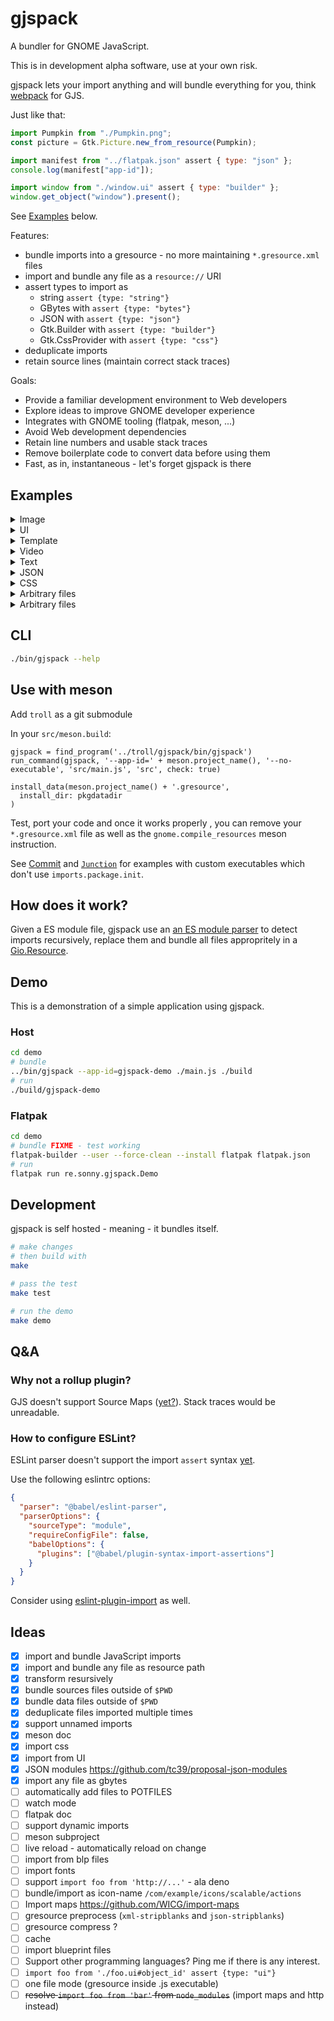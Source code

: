 # gjspack

A bundler for GNOME JavaScript.

This is in development alpha software, use at your own risk.

gjspack lets your import anything and will bundle everything for you, think [webpack](https://webpack.js.org/) for GJS.

Just like that:

```js
import Pumpkin from "./Pumpkin.png";
const picture = Gtk.Picture.new_from_resource(Pumpkin);

import manifest from "../flatpak.json" assert { type: "json" };
console.log(manifest["app-id"]);

import window from "./window.ui" assert { type: "builder" };
window.get_object("window").present();
```

See [Examples](#Examples) below.

Features:

- bundle imports into a gresource - no more maintaining `*.gresource.xml` files
- import and bundle any file as a `resource://` URI
- assert types to import as
  - string `assert {type: "string"}`
  - GBytes with `assert {type: "bytes"}`
  - JSON with `assert {type: "json"}`
  - Gtk.Builder with `assert {type: "builder"}`
  - Gtk.CssProvider with `assert {type: "css"}`
- deduplicate imports
- retain source lines (maintain correct stack traces)

Goals:

- Provide a familiar development environment to Web developers
- Explore ideas to improve GNOME developer experience
- Integrates with GNOME tooling (flatpak, meson, ...)
- Avoid Web development dependencies
- Retain line numbers and usable stack traces
- Remove boilerplate code to convert data before using them
- Fast, as in, instantaneous - let's forget gjspack is there

## Examples

<details>
  <summary>Image</summary>

```js
import Porygon from "./Porygon.png";

// GtkPicture displays an image at its natural size
const picture = Gtk.Picture.new_from_picture(Porygon);
// or
picture.set_resource(Porygon);

// GtkImage if you want to display a fixed-size image, such as an icon.
const image = Gtk.Image.new_from_resource(Porygon);
// or
image.set_resource(Porygon);
```

</details>

<details>
  <summary>UI</summary>

```js
import builder from "./Window.ui" assert { type: "builder" };
const window = builder.get_object("window");
```

</details>

<details>
  <summary>Template</summary>

```js
import Template from "./MyWidget.ui";

GObject.registerClass(
  {
    Template,
  },
  class X extends GObject.Object {},
);
```

</details>

<details>
  <summary>Video</summary>

```js
import AnimatedLogo from "./AnimatedLog.webm";

const video = Gtk.Video.new_from_resource(AnimatedLogo);
// or
video.set_resource(AnimatedLogo);
```

</details>

<details>
  <summary>Text</summary>

```js
import notes from "./notes.txt" assert { type: "string" };

console.log(notes);
```

</details>

<details>
  <summary>JSON</summary>

```js
import pkg from "./package.json" assert { type: "json" };

console.log(pkg.name);
```

</details>

<details>
  <summary>CSS</summary>

```js
import provider from "./styles.css" assert { type: "css" };

Gtk.StyleContext.add_provider_for_display(
  Gdk.Display.get_default(),
  provider,
  Gtk.STYLE_PROVIDER_PRIORITY_APPLICATION,
);
```

</details>

<details>
  <summary>Arbitrary files</summary>

This example is taken directly from the [Commit](https://github.com/sonnyp/Commit/) app.

```js
import "./language-specs/git.lang";
import "./language-specs/hg.lang";

const language_manager = GtkSource.LanguageManager.get_default();
language_manager.set_search_path([
  ...language_manager.get_search_path(),
  GLib.Uri.resolve_relative(
    import.meta.url,
    "language-specs",
    GLib.UriFlags.NONE,
  ),
]);
```

</details>

<details>
  <summary>Arbitrary files</summary>

This example is taken directly from the [Commit](https://github.com/sonnyp/Commit/) app.

```js
import "./language-specs/git.lang";
import "./language-specs/hg.lang";

const language_manager = GtkSource.LanguageManager.get_default();
language_manager.set_search_path([
  ...language_manager.get_search_path(),
  GLib.Uri.resolve_relative(
    import.meta.url,
    "language-specs",
    GLib.UriFlags.NONE,
  ),
]);
```

</details>

## CLI

```sh
./bin/gjspack --help
```

## Use with meson

Add `troll` as a git submodule

In your `src/meson.build`:

```meson
gjspack = find_program('../troll/gjspack/bin/gjspack')
run_command(gjspack, '--app-id=' + meson.project_name(), '--no-executable', 'src/main.js', 'src', check: true)

install_data(meson.project_name() + '.gresource',
  install_dir: pkgdatadir
)
```

Test, port your code and once it works properly , you can remove your `*.gresource.xml` file as well as the `gnome.compile_resources` meson instruction.

See [Commit](https://github.com/sonnyp/Commit/tree/main/src) and [`Junction`](https://github.com/sonnyp/Junction/tree/main/src) for examples with custom executables which don't use `imports.package.init`.

## How does it work?

Given a ES module file, gjspack use an [an ES module parser](https://github.com/guybedford/es-module-lexer/) to detect imports recursively, replace them and bundle all files appropritely in a [Gio.Resource](https://docs.gtk.org/gio/struct.Resource.html).

## Demo

This is a demonstration of a simple application using gjspack.

### Host

```sh
cd demo
# bundle
../bin/gjspack --app-id=gjspack-demo ./main.js ./build
# run
./build/gjspack-demo
```

### Flatpak

```sh
cd demo
# bundle FIXME - test working
flatpak-builder --user --force-clean --install flatpak flatpak.json
# run
flatpak run re.sonny.gjspack.Demo
```

## Development

gjspack is self hosted - meaning - it bundles itself.

```sh
# make changes
# then build with
make

# pass the test
make test

# run the demo
make demo
```

## Q&A

### Why not a rollup plugin?

GJS doesn't support Source Maps ([yet?](https://gitlab.gnome.org/GNOME/gjs/-/issues/474)).
Stack traces would be unreadable.

### How to configure ESLint?

ESLint parser doesn't support the import `assert` syntax [yet](https://github.com/eslint/eslint/discussions/15305).

Use the following eslintrc options:

```json
{
  "parser": "@babel/eslint-parser",
  "parserOptions": {
    "sourceType": "module",
    "requireConfigFile": false,
    "babelOptions": {
      "plugins": ["@babel/plugin-syntax-import-assertions"]
    }
  }
}
```

Consider using [eslint-plugin-import](https://github.com/import-js/eslint-plugin-import) as well.

## Ideas

- [x] import and bundle JavaScript imports
- [x] import and bundle any file as resource path
- [x] transform resursively
- [x] bundle sources files outside of `$PWD`
- [x] bundle data files outside of `$PWD`
- [x] deduplicate files imported multiple times
- [x] support unnamed imports
- [x] meson doc
- [x] import css
- [x] import from UI
- [x] JSON modules https://github.com/tc39/proposal-json-modules
- [x] import any file as gbytes
- [ ] automatically add files to POTFILES
- [ ] watch mode
- [ ] flatpak doc
- [ ] support dynamic imports
- [ ] meson subproject
- [ ] live reload - automatically reload on change
- [ ] import from blp files
- [ ] import fonts
- [ ] support `import foo from 'http://...'` - ala deno
- [ ] bundle/import as icon-name `/com/example/icons/scalable/actions`
- [ ] Import maps https://github.com/WICG/import-maps
- [ ] gresource preprocess (`xml-stripblanks` and `json-stripblanks`)
- [ ] gresource compress ?
- [ ] cache
- [ ] import blueprint files
- [ ] Support other programming languages? Ping me if there is any interest.
- [ ] `import foo from './foo.ui#object_id' assert {type: "ui"}`
- [ ] one file mode (gresource inside .js executable)
- [ ] ~~resolve `import foo from 'bar'` from `node_modules`~~ (import maps and http instead)
